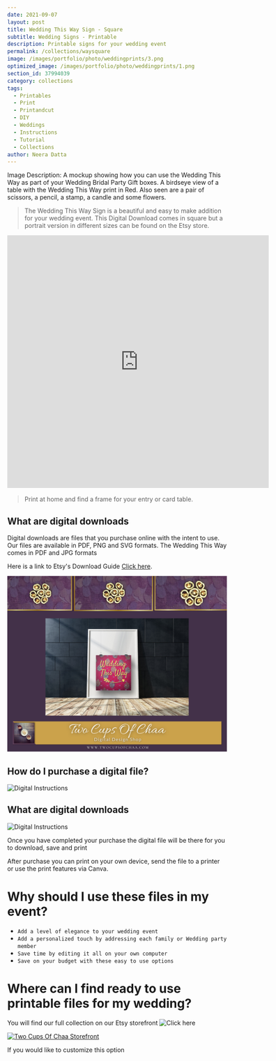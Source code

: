 ```yaml
---
date: 2021-09-07
layout: post
title: Wedding This Way Sign - Square
subtitle: Wedding Signs - Printable
description: Printable signs for your wedding event
permalink: /collections/waysquare
image: /images/portfolio/photo/weddingprints/3.png
optimized_image: /images/portfolio/photo/weddingprints/1.png
section_id: 37994039
category: collections
tags:
  - Printables
  - Print
  - Printandcut
  - DIY
  - Weddings
  - Instructions
  - Tutorial
  - Collections
author: Neera Datta
---
```

Image Description: A mockup showing how you can use the Wedding This Way as part of your Wedding Bridal Party Gift boxes. A birdseye view of a table with the Wedding This Way print in Red. Also seen are a pair of scissors, a pencil, a stamp, a candle and some flowers. 

>The Wedding This Way Sign is a beautiful and easy to make addition for your wedding event. This Digital Download comes in square but a portrait version in different sizes can be found on the Etsy store. 

<iframe src="https://assets.pinterest.com/ext/embed.html?id=821484788291844318" height="580" width="600" frameborder="0" scrolling="no" ></iframe>

> Print at home and find a frame for your entry or card table. 

## What are digital downloads
Digital downloads are files that you purchase online with the intent to use. Our files are available in PDF, PNG and SVG formats. The Wedding This Way comes in PDF and JPG formats

Here is a link to Etsy's Download Guide [Click here](https://help.etsy.com/hc/en-us/articles/115013328108-Downloading-a-Digital-Item?segment=shopping).

[![Two Cups Of Chaa Storefront](/images/portfolio/photo/weddingprints/1.png)](https://www.etsy.com/listing/829257191/wedding-planner-popular-prints-wedding?click_key=3edd63f022ef7d014fd10f7799d1bf378107c0fb%3A829257191&click_sum=35315d49&ref=shop_home_active_33)

## How do I purchase a digital file?

![Digital Instructions](https://i.etsystatic.com/21226651/r/il/745dd6/2631573253/il_794xN.2631573253_17ce.jpg)

## What are digital downloads

![Digital Instructions](https://i.etsystatic.com/21226651/r/il/713dc8/2650515632/il_794xN.2650515632_jcgh.jpg)

Once you have completed your purchase the digital file will be there for you to download, save and print

After purchase you can print on your own device, send the file to a printer or use the print features via Canva. 

# Why should I use these files in my event?
- `Add a level of elegance to your wedding event`
- `Add a personalized touch by addressing each family or Wedding party member`
- `Save time by editing it all on your own computer`
- `Save on your budget with these easy to use options`

# Where can I find ready to use printable files for my wedding?

You will find our full collection on our Etsy storefront 
![Click here](https://www.etsy.com/shop/TwoCupsOfChaa)

[![Two Cups Of Chaa Storefront](/images/portfolio/covers/5.jpg)](https://www.etsy.com/shop/TwoCupsOfChaa)

If you would like to customize this option 